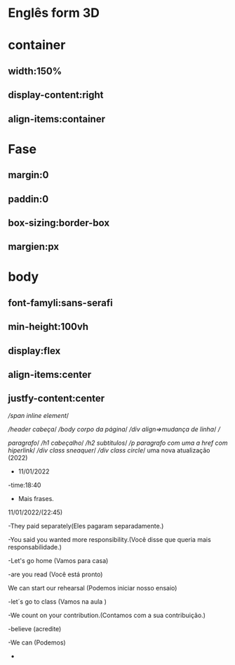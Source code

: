 # Englês form 3D

# container

## width:150%

## display-content:right

## align-items:container

# Fase

## margin:0

## paddin:0

## box-sizing:border-box

## margien:px

# body

## font-famyli:sans-serafi

## min-height:100vh

## display:flex

## align-items:center

## justfy-content:center

*/span inline element*/

*/header cabeça*/
*/body corpo da página*/
*/div align=>mudança de linha*/
*/<p> paragrafo*/
*/h1 cabeçalho*/
*/h2 subtitulos*/
*/p paragrafo com uma a href com hiperlink*/
*/div class sneaquer*/
*/div class circle*/
uma nova atualização
(2022)

* 11/01/2022

-time:18:40

* Mais frases.

11/01/2022/(22:45)

-They paid separately(Eles pagaram separadamente.)

-You said you wanted more responsibility.(Você disse que queria mais responsabilidade.)

-Let's go home (Vamos para casa)

-are you read (Você está pronto)

We can start our rehearsal (Podemos iniciar nosso ensaio)

-let´s go to  class (Vamos na aula )

-We count on your contribution.(Contamos com a sua contribuição.)

-believe (acredite)
  
-We can (Podemos)

-




